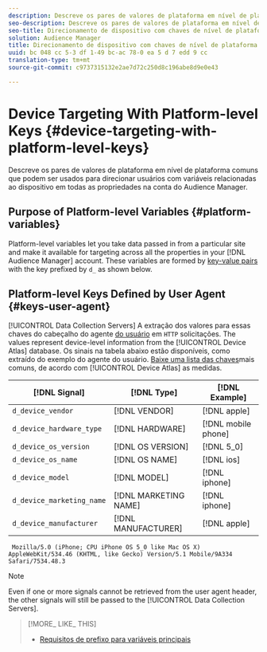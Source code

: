 ```yaml
---
description: Descreve os pares de valores de plataforma em nível de plataforma comuns que podem ser usados para direcionar usuários com variáveis relacionadas ao dispositivo em todas as propriedades na conta do Audience Manager.
seo-description: Descreve os pares de valores de plataforma em nível de plataforma comuns que podem ser usados para direcionar usuários com variáveis relacionadas ao dispositivo em todas as propriedades na conta do Audience Manager.
seo-title: Direcionamento de dispositivo com chaves de nível de plataforma
solution: Audience Manager
title: Direcionamento de dispositivo com chaves de nível de plataforma
uuid: bc 048 cc 5-3 df 1-49 bc-ac 78-0 ea 5 d 7 edd 9 cc
translation-type: tm+mt
source-git-commit: c9737315132e2ae7d72c250d8c196abe8d9e0e43

---
```



# Device Targeting With Platform-level Keys {#device-targeting-with-platform-level-keys}

Descreve os pares de valores de plataforma em nível de plataforma comuns que podem ser usados para direcionar usuários com variáveis relacionadas ao dispositivo em todas as propriedades na conta do Audience Manager.

## Purpose of Platform-level Variables {#platform-variables}

<!-- c_tb_device_targeting.xml -->

Platform-level variables let you take data passed in from a particular site and make it available for targeting across all the properties in your [!DNL Audience Manager] account. These variables are formed by [key-value pairs](../../reference/key-value-pairs-explained.md) with the key prefixed by `d_` as shown below.

## Platform-level Keys Defined by User Agent {#keys-user-agent}

[!UICONTROL Data Collection Servers] A extração dos valores para essas chaves do cabeçalho do agente [do usuário](https://www.w3.org/Protocols/rfc2616/rfc2616-sec14.html#sec14.43) em `HTTP` solicitações. The values represent device-level information from the [!UICONTROL Device Atlas] database. Os sinais na tabela abaixo estão disponíveis, como extraído do exemplo do agente do usuário. [Baixe uma lista das chaves](assets/device_keys.csv)mais comuns, de acordo com [!UICONTROL Device Atlas] as medidas.

| [!DNL Signal] | [!DNL Type] | [!DNL Example] |
|---|---|---|
| `d_device_vendor` | [!DNL VENDOR] | [!DNL apple] |
| `d_device_hardware_type` | [!DNL HARDWARE] | [!DNL mobile phone] |
| `d_device_os_version` | [!DNL OS VERSION] | [!DNL 5_0] |
| `d_device_os_name` | [!DNL OS NAME] | [!DNL ios] |
| `d_device_model` | [!DNL MODEL] | [!DNL iphone] |
| `d_device_marketing_name` | [!DNL MARKETING NAME] | [!DNL iphone] |
| `d_device_manufacturer` | [!DNL MANUFACTURER] | [!DNL apple] |

```
 Mozilla/5.0 (iPhone; CPU iPhone OS 5_0 like Mac OS X) AppleWebKit/534.46 (KHTML, like Gecko) Version/5.1 Mobile/9A334 Safari/7534.48.3
```

>[!NOTE]
>
>Even if one or more signals cannot be retrieved from the user agent header, the other signals will still be passed to the [!UICONTROL Data Collection Servers].

>[!MORE_ LIKE_ THIS]
>
>* [Requisitos de prefixo para variáveis principais](../../features/traits/trait-variable-prefixes.md)

